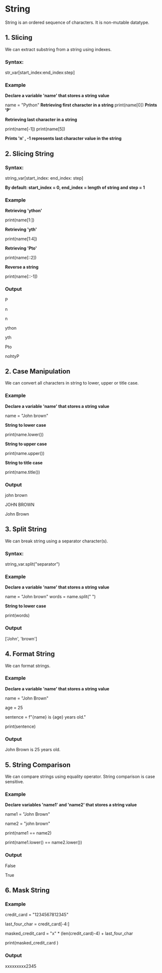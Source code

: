# String
String is an ordered sequence of characters. It is non-mutable datatype.


## 1. Slicing

We can extract substring from a string using indexes.
### Syntax:
str_var[start_index:end_index:step]

### Example

**Declare a variable 'name' that stores a string value**

name = "Python" 
**Retrieving first character in a string**
print(name[0]) 
**Prints 'P'**

**Retrieving last character in a string**

print(name[-1])
print(name[5])

**Prints 'n' , -1 represents last character value in the string**

## 2. Slicing String

### Syntax:
 string_var[start_index: end_index: step]

**By default: start_index = 0, end_index = length of string and step = 1**

### Example
**Retrieving 'ython'**

print(name[1:])

**Retrieving 'yth'**

print(name[1:4])

**Retrieving 'Pto'**

print(name[::2])

**Reverse a string**

print(name[::-1])

### Output

P

n

n

ython

yth

Pto

nohtyP

## 2. Case Manipulation

We can convert all characters in string to lower, upper or title case.

### Example

**Declare a variable 'name' that stores a string value**

name = "John brown"

**String to lower case**

print(name.lower())

**String to upper case**

print(name.upper())

**String to title case**

print(name.title())

### Output
john brown

JOHN BROWN

John Brown

## 3. Split String

We can break string using a separator character(s).
### Syntax:
string_var.split("separator")
### Example

**Declare a variable 'name' that stores a string value**

name = "John brown"
words = name.split(" ")

**String to lower case**

print(words)

### Output
['John', 'brown']

## 4. Format String

We can format strings.

### Example

**Declare a variable 'name' that stores a string value**

name = "John Brown"

age = 25

sentence = f"{name} is {age} years old."

print(sentence)

### Output
John Brown is 25 years old.

## 5. String Comparison

We can compare strings using equality operator. String comparison is case sensitive.

### Example

**Declare variables 'name1' and 'name2' that stores a string value**

name1 = "John Brown"

name2 = "john brown"

print(name1 == name2)

print(name1.lower() == name2.lower())

### Output
False

True

## 6. Mask String

### Example

credit_card = "1234567812345"

last_four_char = credit_card[-4:]

masked_credit_card = "x" \* (len(credit_card)-4) + last_four_char

print(masked_credit_card )

### Output

xxxxxxxxx2345
